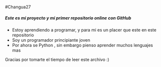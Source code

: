 #Changua27

##### Este es mi proyecto y mi primer repositorio online con GitHub
- Estoy aprendiendo a programar, y para mi es un placer que este en este repositorio 
- Soy un programador principiante joven 
- Por ahora se Python , sin embargo pienso aprender muchos lenguajes mas 

Gracias por tomarte el tiempo de leer este archivo :)
